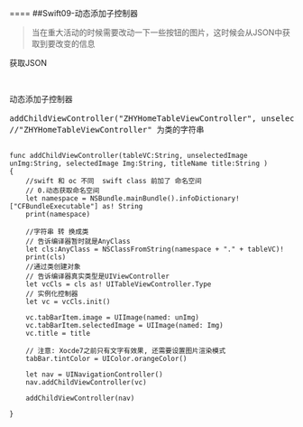 ====
##Swift09-动态添加子控制器
>当在重大活动的时候需要改动一下一些按钮的图片，这时候会从JSON中获取到要改变的信息
<p>获取JSON
<pre>

</pre>

<p>动态添加子控制器
<pre>
addChildViewController("ZHYHomeTableViewController", unselectedImage: "tabbar_home", selectedImage: "tabbar_home_highlighted", titleName: "首页")
//"ZHYHomeTableViewController" 为类的字符串


    func addChildViewController(tableVC:String, unselectedImage unImg:String, selectedImage Img:String, titleName title:String )
    {
        //swift 和 oc 不同  swift class 前加了 命名空间
        // 0.动态获取命名空间
        let namespace = NSBundle.mainBundle().infoDictionary!["CFBundleExecutable"] as! String
        print(namespace)
        
        //字符串 转 换成类
        // 告诉编译器暂时就是AnyClass
        let cls:AnyClass = NSClassFromString(namespace + "." + tableVC)!
        print(cls)
        //通过类创建对象
        // 告诉编译器真实类型是UIViewController
        let vcCls = cls as! UITableViewController.Type
        // 实例化控制器
        let vc = vcCls.init()
        
        vc.tabBarItem.image = UIImage(named: unImg)
        vc.tabBarItem.selectedImage = UIImage(named: Img)
        vc.title = title
        
        // 注意: Xocde7之前只有文字有效果, 还需要设置图片渲染模式
        tabBar.tintColor = UIColor.orangeColor()
        
        let nav = UINavigationController()
        nav.addChildViewController(vc)
        
        addChildViewController(nav)
        
    }
</pre>